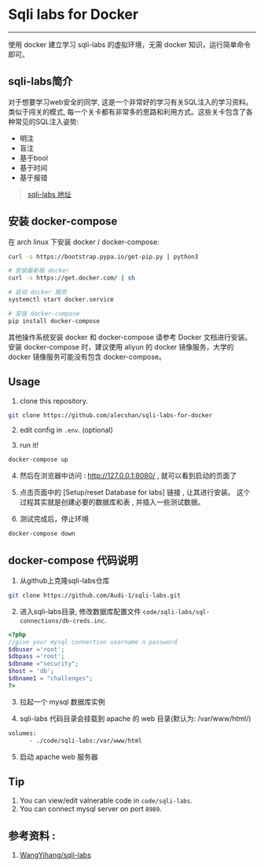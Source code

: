 # Sqli labs for Docker

---
使用 docker 建立学习 sqli-labs 的虚拟环境，无需 docker 知识，运行简单命令即可。

## sqli-labs简介

对于想要学习web安全的同学, 这是一个非常好的学习有关SQL注入的学习资料。类似于闯关的模式, 每一个关卡都有非常多的思路和利用方式。这些关卡包含了各种常见的SQL注入姿势:
 * 明注
 * 盲注
 * 基于bool
 * 基于时间
 * 基于报错

> [sqli-labs 地址](https://github.com/Audi-1/sqli-labs)

## 安装 docker-compose

在 arch linux 下安装 docker / docker-compose:

```bash
curl -s https://bootstrap.pypa.io/get-pip.py | python3

# 安装最新版 docker
curl -s https://get.docker.com/ | sh

# 启动 docker 服务
systemctl start docker.service

# 安装 docker-compose
pip install docker-compose
```
其他操作系统安装 docker 和 docker-compose 请参考 Docker 文档进行安装。
安装 docker-compose 时，建议使用 aliyun 的 docker 镜像服务，大学的 docker 镜像服务可能没有包含 docker-compose。

## Usage

1. clone this repository.
```bash
git clone https://github.com/alecshan/sqli-labs-for-docker
```

2. edit config in `.env`. (optional)

3. run it!
```bash
docker-compose up
```

4. 然后在浏览器中访问 : http://127.0.0.1:8080/ , 就可以看到启动的页面了

5. 点击页面中的 [Setup/reset Database for labs] 链接 , 让其进行安装。
这个过程其实就是创建必要的数据库和表 , 并插入一些测试数据。

6. 测试完成后，停止环境
```bash
docker-compose down
```

## docker-compose 代码说明

1. 从github上克隆sqli-labs仓库
```bash
git clone https://github.com/Audi-1/sqli-labs.git
```

2. 进入sqli-labs目录, 修改数据库配置文件 `code/sqli-labs/sql-connections/db-creds.inc`.
```php
<?php
//give your mysql connection username n password
$dbuser ='root';
$dbpass ='root';
$dbname ="security";
$host = 'db';
$dbname1 = "challenges";
?>
```

3. 拉起一个 mysql 数据库实例

4. sqli-labs 代码目录会挂载到 apache 的 web 目录(默认为: /var/www/html/)
```dockerfile
volumes:
      - ./code/sqli-labs:/var/www/html
```

5. 启动 apache web 服务器

## Tip
1. You can view/edit valnerable code in `code/sqli-labs`.
2. You can connect mysql server on port `8989`.

## 参考资料 :
1. [WangYihang/sqli-labs](https://github.com/WangYihang/sqli-labs)
